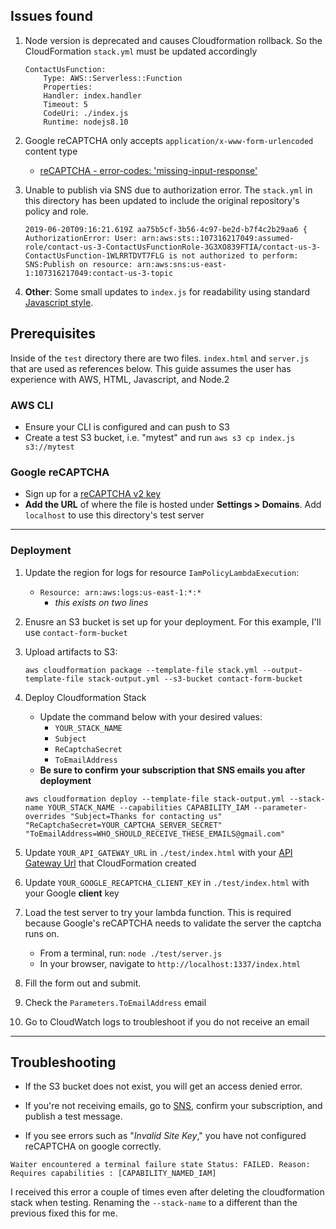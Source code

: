 ## **Issues found**

1. Node version is deprecated and causes Cloudformation rollback. So the CloudFormation `stack.yml` must be updated accordingly

    ```
    ContactUsFunction:
        Type: AWS::Serverless::Function
        Properties:
        Handler: index.handler
        Timeout: 5
        CodeUri: ./index.js
        Runtime: nodejs8.10
    ```

2. Google reCAPTCHA only accepts `application/x-www-form-urlencoded` content type
    - [reCAPTCHA - error-codes: 'missing-input-response'](https://stackoverflow.com/questions/52416002/recaptcha-error-codes-missing-input-response-missing-input-secret-when-v)
  
3. Unable to publish via SNS due to authorization error. The `stack.yml` in this directory has been updated to include the original repository's policy and role.

    ```
    2019-06-20T09:16:21.619Z aa75b5cf-3b56-4c97-be2d-b7f4c2b29aa6 { AuthorizationError: User: arn:aws:sts::107316217049:assumed-role/contact-us-3-ContactUsFunctionRole-3G3XO839FTIA/contact-us-3-ContactUsFunction-1WLRRTDVT7FLG is not authorized to perform: SNS:Publish on resource: arn:aws:sns:us-east-1:107316217049:contact-us-3-topic
    ```

4. **Other**: Some small updates to `index.js` for readability using standard [Javascript style](https://standardjs.com/).



## **Prerequisites**

Inside of the `test` directory there are two files. `index.html` and `server.js` that are used as references below. This guide assumes the user has experience with AWS, HTML, Javascript, and Node.2

### AWS CLI

- Ensure your CLI is configured and can push to S3
- Create a test S3 bucket, i.e. "mytest" and run `aws s3 cp index.js s3://mytest`

### Google reCAPTCHA
- Sign up for a [reCAPTCHA v2 key](https://www.google.com/recaptcha/)
- **Add the URL** of where the file is hosted under **Settings > Domains**. Add `localhost` to use this directory's test server
  
___


### Deployment


1. Update the region for logs for resource `IamPolicyLambdaExecution`:
   - `Resource: arn:aws:logs:us-east-1:*:*`
     - _this exists on two lines_

2. Enusre an S3 bucket is set up for your deployment. For this example, I'll use `contact-form-bucket`
  
3. Upload artifacts to S3:

    ```
    aws cloudformation package --template-file stack.yml --output-template-file stack-output.yml --s3-bucket contact-form-bucket
    ```

4. Deploy Cloudformation Stack
   - Update the command below with your desired values:
     - `YOUR_STACK_NAME`
     - `Subject`
     - `ReCaptchaSecret`
     - `ToEmailAddress`
   - **Be sure to confirm your subscription that SNS emails you after deployment**

    ```
    aws cloudformation deploy --template-file stack-output.yml --stack-name YOUR_STACK_NAME --capabilities CAPABILITY_IAM --parameter-overrides "Subject=Thanks for contacting us" "ReCaptchaSecret=YOUR_CAPTCHA_SERVER_SECRET" "ToEmailAddress=WHO_SHOULD_RECEIVE_THESE_EMAILS@gmail.com"
    ```

5. Update `YOUR_API_GATEWAY_URL` in `./test/index.html` with your [API Gateway Url](https://console.aws.amazon.com/apigateway/home) that CloudFormation created
   
6. Update `YOUR_GOOGLE_RECAPTCHA_CLIENT_KEY` in `./test/index.html` with your Google **client** key

7. Load the test server to try your lambda function. This is required because Google's reCAPTCHA needs to validate the server the captcha runs on.

   - From a terminal, run: `node ./test/server.js`
   - In your browser, navigate to `http://localhost:1337/index.html`

8. Fill the form out and submit.

9. Check the `Parameters.ToEmailAddress` email
    
10.  Go to CloudWatch logs to troubleshoot if you do not receive an email

___

## **Troubleshooting**

- If the S3 bucket does not exist, you will get an access denied error.

- If you're not receiving emails, go to [SNS](https://console.aws.amazon.com/sns/v3/home), confirm your subscription, and publish a test message. 

- If you see errors such as "*Invalid Site Key*," you have not configured reCAPTCHA on google correctly.


```
Waiter encountered a terminal failure state Status: FAILED. Reason: Requires capabilities : [CAPABILITY_NAMED_IAM]
```

I received this error a couple of times even after deleting the cloudformation stack when testing. Renaming the `--stack-name` to a different than the previous fixed this for me.